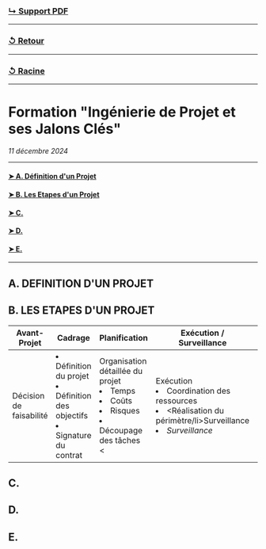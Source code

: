 ### [↳ Support PDF]()
---
### [↺ Retour](../README.MD)
---
### [↺ Racine](../../../README.MD)
---
# Formation "Ingénierie de Projet et ses Jalons Clés"

*11 décembre 2024* 

---
#### [➤&nbsp;A. Définition d'un Projet](README.MD#a-definition-dun-projet)
#### [➤&nbsp;B. Les Etapes d'un Projet](README.MD#b-les-etapes-dun-projet-1)
#### [➤&nbsp;C. ](README.MD#c-)
#### [➤&nbsp;D. ](README.MD#d-)
#### [➤&nbsp;E. ](README.MD#e-)
---

## A. DEFINITION D'UN PROJET

## B. LES ETAPES D'UN PROJET
Avant-Projet | Cadrage | Planification | Exécution / Surveillance | Clotûre
---|---|---|---|---
Décision de faisabilité | <li>Définition du projet</li><li>Définition des objectifs</li><li>Signature du contrat</li> | Organisation détaillée du projet<li>Temps</li><li>Coûts</li><li>Risques</li><li>Découpage des tâches</li>< | Exécution<li>Coordination des ressources</li><li><Réalisation du périmètre/li>Surveillance<li>*Surveillance*</li> | *Clotûre*

## C. 

## D.

## E.
